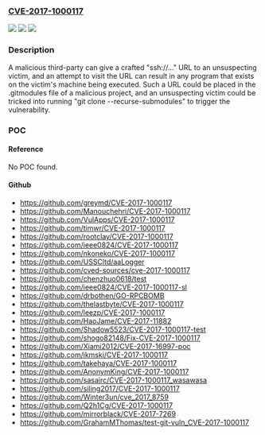 ### [CVE-2017-1000117](https://cve.mitre.org/cgi-bin/cvename.cgi?name=CVE-2017-1000117)
![](https://img.shields.io/static/v1?label=Product&message=n%2Fa&color=blue)
![](https://img.shields.io/static/v1?label=Version&message=n%2Fa&color=blue)
![](https://img.shields.io/static/v1?label=Vulnerability&message=n%2Fa&color=brighgreen)

### Description

A malicious third-party can give a crafted "ssh://..." URL to an unsuspecting victim, and an attempt to visit the URL can result in any program that exists on the victim's machine being executed. Such a URL could be placed in the .gitmodules file of a malicious project, and an unsuspecting victim could be tricked into running "git clone --recurse-submodules" to trigger the vulnerability.

### POC

#### Reference
No POC found.

#### Github
- https://github.com/greymd/CVE-2017-1000117
- https://github.com/Manouchehri/CVE-2017-1000117
- https://github.com/VulApps/CVE-2017-1000117
- https://github.com/timwr/CVE-2017-1000117
- https://github.com/rootclay/CVE-2017-1000117
- https://github.com/ieee0824/CVE-2017-1000117
- https://github.com/nkoneko/CVE-2017-1000117
- https://github.com/USSCltd/aaLogger
- https://github.com/cved-sources/cve-2017-1000117
- https://github.com/chenzhuo0618/test
- https://github.com/ieee0824/CVE-2017-1000117-sl
- https://github.com/drbothen/GO-RPCBOMB
- https://github.com/thelastbyte/CVE-2017-1000117
- https://github.com/leezp/CVE-2017-1000117
- https://github.com/HaoJame/CVE-2017-11882
- https://github.com/Shadow5523/CVE-2017-1000117-test
- https://github.com/shogo82148/Fix-CVE-2017-1000117
- https://github.com/Xiami2012/CVE-2017-16997-poc
- https://github.com/ikmski/CVE-2017-1000117
- https://github.com/takehaya/CVE-2017-1000117
- https://github.com/AnonymKing/CVE-2017-1000117
- https://github.com/sasairc/CVE-2017-1000117_wasawasa
- https://github.com/siling2017/CVE-2017-1000117
- https://github.com/Winter3un/cve_2017_8759
- https://github.com/Q2h1Cg/CVE-2017-1000117
- https://github.com/mirrorblack/CVE-2017-7269
- https://github.com/GrahamMThomas/test-git-vuln_CVE-2017-1000117

